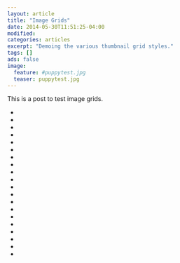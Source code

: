```yaml
---
layout: article
title: "Image Grids"
date: 2014-05-30T11:51:25-04:00
modified:
categories: articles
excerpt: "Demoing the various thumbnail grid styles."
tags: []
ads: false
image:
  feature: #puppytest.jpg
  teaser: puppytest.jpg
---
```


This is a post to test image grids.

<ul class="th-grid">
  <li>
    <a href="#"><img src="{{ site.url }}/images/puppytest.jpg" alt=""></a>
  </li>
  <li>
    <a href="#"><img src="{{ site.url }}/images/puppytestcrop.jpg" alt=""></a>
  </li>
  <li>
    <a href="#"><img src="{{ site.url }}/images/puppytestflattened.jpg" alt=""></a>
  </li>
  <li>
    <a href="#"><img src="{{ site.url }}/images/puppytestfuzzy.jpg" alt=""></a>
  </li>
  <li>
    <a href="#"><img src="{{ site.url }}/images/puppytestgreenscale.jpg" alt=""></a>
  </li>
  <li>
    <a href="#"><img src="{{ site.url }}/images/puppytestgreyscale.jpg" alt=""></a>
  </li>
  <li>
    <a href="#"><img src="{{ site.url }}/images/puppytesthighcontrast.jpg" alt=""></a>
  </li>
  <li>
    <a href="#"><img src="{{ site.url }}/images/puppytestoverlay.jpg" alt=""></a>
  </li>
  <li>
    <a href="#"><img src="{{ site.url }}/images/puppytestrotated.jpg" alt=""></a>
  </li>
  <li>
    <a href="#"><img src="{{ site.url }}/images/puppytestsharp.jpg" alt=""></a>
  </li>
  <li>
    <a href="#"><img src="{{ site.url }}/images/puppytestsmall.jpg" alt=""></a>
  </li>
  <li>
    <a href="#"><img src="{{ site.url }}/images/puppytestsquished.jpg" alt=""></a>
  </li>
  <li>
    <a href="#"><img src="{{ site.url }}/images/puppytestupsidedown.jpg" alt=""></a>
  </li>
  <li>
    <a href="#"><img src="{{ site.url }}/images/puppytestadultdecoy.jpg" alt=""></a>
  </li>
  <li>
    <a href="#"><img src="{{ site.url }}/images/puppytestflippedupsidedown.jpg" alt=""></a>
  </li>
  <li>
    <a href="#"><img src="{{ site.url }}/images/puppytestfliphorizontal.jpg" alt=""></a>
  </li>
  <li>
    <a href="#"><img src="{{ site.url }}/images/puppytestflipXrotate90.jpg" alt=""></a>
  </li>
    <li>
    <a href="#"><img src="{{ site.url }}/images/puppytestflipXrotate270.jpg" alt=""></a>
  </li>
    <li>
    <a href="#"><img src="{{ site.url }}/images/puppytestborder.jpg" alt=""></a>
  </li>
  <li>
    <a href="#"><img src="{{ site.url }}/images/featureless.jpg" alt=""></a>
  </li>
</ul>
